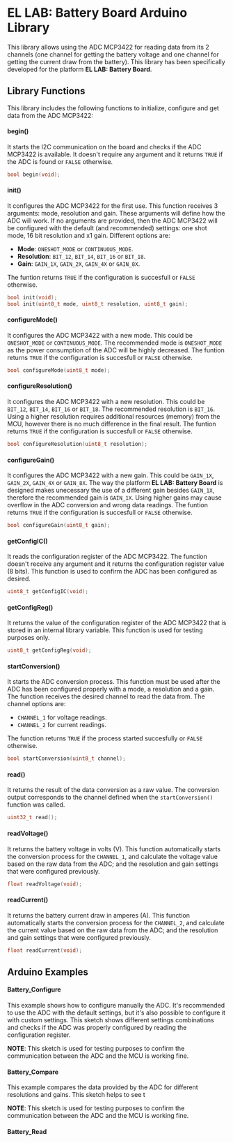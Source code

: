 # EL LAB: Battery Board Arduino Library
This library allows using the ADC MCP3422 for reading data from its 2 channels (one channel for getting the battery voltage and one channel for getting the current draw from the battery). This library has been specifically developed for the platform **EL LAB: Battery Board**.
## Library Functions
This library includes the following functions to initialize, configure and get data from the ADC MCP3422:
#### begin()
It starts the I2C communication on the board and checks if the ADC MCP3422 is available. It doesn't require any argument and it returns `TRUE` if the ADC is found or `FALSE` otherwise.
```C++
bool begin(void);
```
#### init()
It configures the ADC MCP3422 for the first use. This function receives 3 arguments: mode, resolution and gain. These arguments will define how the ADC will work. If no arguments are provided, then the ADC MCP3422 will be configured with the default (and recommended) settings: one shot mode, 16 bit resolution and x1 gain. Different options are:
- **Mode**: `ONESHOT_MODE` or `CONTINUOUS_MODE`.
- **Resolution**: `BIT_12`, `BIT_14`, `BIT_16` or `BIT_18`.
- **Gain**: `GAIN_1X`, `GAIN_2X`, `GAIN_4X` or `GAIN_8X`.

The funtion returns `TRUE` if the configuration is succesfull or `FALSE` otherwise.
```C++
bool init(void);
bool init(uint8_t mode, uint8_t resolution, uint8_t gain);
```
#### configureMode()
It configures the ADC MCP3422 with a new mode. This could be `ONESHOT_MODE` or `CONTINUOUS_MODE`. The recommended mode is `ONESHOT_MODE` as the power consumption of the ADC will be highly decreased. The funtion returns `TRUE` if the configuration is succesfull or `FALSE` otherwise.
```C++
bool configureMode(uint8_t mode);
```
#### configureResolution()
It configures the ADC MCP3422 with a new resolution. This could be `BIT_12`, `BIT_14`, `BIT_16` or `BIT_18`. The recommended resolution is `BIT_16`. Using a higher resolution requires additional resources (memory) from the MCU, however there is no much difference in the final result. The funtion returns `TRUE` if the configuration is succesfull or `FALSE` otherwise.
```C++
bool configureResolution(uint8_t resolution);
```
#### configureGain()
It configures the ADC MCP3422 with a new gain. This could be `GAIN_1X`, `GAIN_2X`, `GAIN_4X` or `GAIN_8X`. The way the platform **EL LAB: Battery Board** is designed makes unecessary the use of a different gain besides `GAIN_1X`, therefore the recommended gain is `GAIN_1X`. Using higher gains may cause overflow in the ADC conversion and wrong data readings. The funtion returns `TRUE` if the configuration is succesfull or `FALSE` otherwise.
```C++
bool configureGain(uint8_t gain);
```
#### getConfigIC()
It reads the configuration register of the ADC MCP3422. The function doesn't receive any argument and it returns the configuration register value (8 bits). This function is used to confirm the ADC has been configured as desired.
```C++
uint8_t getConfigIC(void);
```
#### getConfigReg()
It returns the value of the configuration register of the ADC MCP3422 that is stored in an internal library variable. This function is used for testing purposes only.
```C++
uint8_t getConfigReg(void);
```
#### startConversion()
It starts the ADC conversion process. This function must be used after the ADC has been configured properly with a mode, a resolution and a gain. The function receives the desired channel to read the data from. The channel options are:
- `CHANNEL_1` for voltage readings.
- `CHANNEL_2` for current readings.

The function returns `TRUE` if the process started succesfully or `FALSE` otherwise.
```C++
bool startConversion(uint8_t channel);
```
#### read()
It returns the result of the data conversion as a raw value. The conversion output corresponds to the channel defined when the `startConversion()` function was called.
```C++
uint32_t read();
```
#### readVoltage()
It returns the battery voltage in volts (V). This function automatically starts the conversion process for the `CHANNEL_1`, and calculate the voltage value based on the raw data from the ADC; and the resolution and gain settings that were configured previously.
```C++
float readVoltage(void);
```
#### readCurrent()
It returns the battery current draw in amperes (A). This function automatically starts the conversion process for the `CHANNEL_2`, and calculate the current value based on the raw data from the ADC; and the resolution and gain settings that were configured previously.
```C++
float readCurrent(void);
```
## Arduino Examples
#### Battery_Configure
This example shows how to configure manually the ADC. It's recommended to use the ADC with the default settings, but it's also possible to configure it with custom settings. This sketch shows different settings combinations and checks if the ADC was properly configured by reading the configuration register.

**NOTE**: This sketch is used for testing purposes to confirm the communication between the ADC and the MCU is working fine.
#### Battery_Compare
This example compares the data provided by the ADC for different resolutions and gains. This sketch helps to see t

**NOTE**: This sketch is used for testing purposes to confirm the communication between the ADC and the MCU is working fine.
#### Battery_Read
